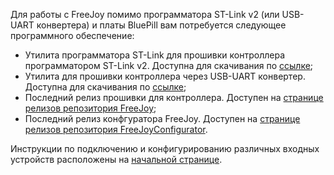 Для работы с FreeJoy помимо программатора ST-Link v2 (или USB-UART конвертера) и платы BluePill вам потребуется следующее программного обеспечение:
 
* Утилита программатора ST-Link для прошивки контроллера программатором ST-Link v2. Доступна для скачивания по [ссылке](https://www.st.com/en/development-tools/stsw-link004.html); 
* Утилита для прошивки контроллера через USB-UART конвертер. Доступна для скачивания по [ссылке](https://www.st.com/en/development-tools/flasher-stm32.html);
* Последний релиз прошивки для контроллера. Доступен на [странице релизов репозитория FreeJoy](https://github.com/FreeJoy-Team/FreeJoy/releases);
* Последний релиз конфгуратора FreeJoy. Доступен на [странице релизов репозитория FreeJoyConfigurator](https://github.com/FreeJoy-Team/FreeJoyConfigurator/releases).

Инструкции по подключению и конфигурированию различных входных устройств расположены на [начальной странице](../README.md).
